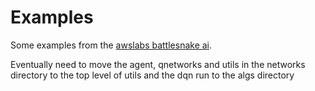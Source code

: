 # Examples

Some examples from the [awslabs battlesnake
ai](https://github.com/awslabs/sagemaker-battlesnake-ai/tree/master/TrainingEnvironment/examples).

Eventually need to move the agent, qnetworks and utils in the networks directory
to the top level of utils and the dqn run to the algs directory
